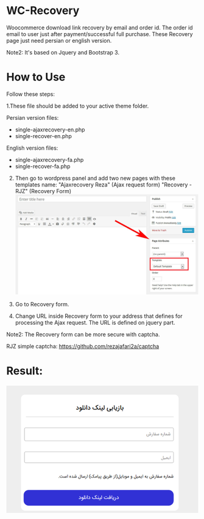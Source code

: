 # WC-Recovery
Woocommerce download link recovery by email and order id. The order id email to user just after payment/successful full purchase.
These Recovery page just need persian or english version. 

Note2:
It's based on Jquery and Bootstrap 3.

# How to Use
Follow these steps:

1.These file should be added to your active theme folder. 

Persian version files:
* single-ajaxrecovery-en.php
* single-recover-en.php

English version files:
* single-ajaxrecovery-fa.php
* single-recover-fa.php

2. Then go to wordpress panel and add two new pages with these templates name:
"Ajaxrecovery Reza" (Ajax request form)
"Recovery - RJZ" (Recovery Form)
![picture alt](https://raw.githubusercontent.com/rezajafari2a/WC-Recovery/master/Template-wordpress.png "Template wordpress")

3. Go to Recovery form.

4. Change URL inside Recovery form to your address that defines for processing the Ajax request. The URL is defined on jquery part.

Note2: The Recovery form can be more secure with captcha.


RJZ simple captcha:
https://github.com/rezajafari2a/captcha

# Result:
![picture alt](https://raw.githubusercontent.com/rezajafari2a/WC-Recovery/master/Recovery.PNG "Woocommerce download link recovery")
